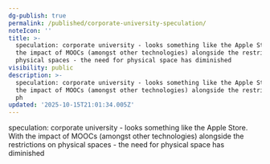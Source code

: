 ```yaml
---
dg-publish: true
permalink: /published/corporate-university-speculation/
noteIcon: ''
title: >-
  speculation: corporate university - looks something like the Apple Store. With
  the impact of MOOCs (amongst other technologies) alongside the restrictions on
  physical spaces - the need for physical space has diminished
visibility: public
description: >-
  speculation: corporate university - looks something like the Apple Store. With
  the impact of MOOCs (amongst other technologies) alongside the restrictions on
  ph
updated: '2025-10-15T21:01:34.005Z'
---
```


speculation: corporate university - looks something like the Apple Store. With the impact of MOOCs (amongst other technologies) alongside the restrictions on physical spaces - the need for physical space has diminished
